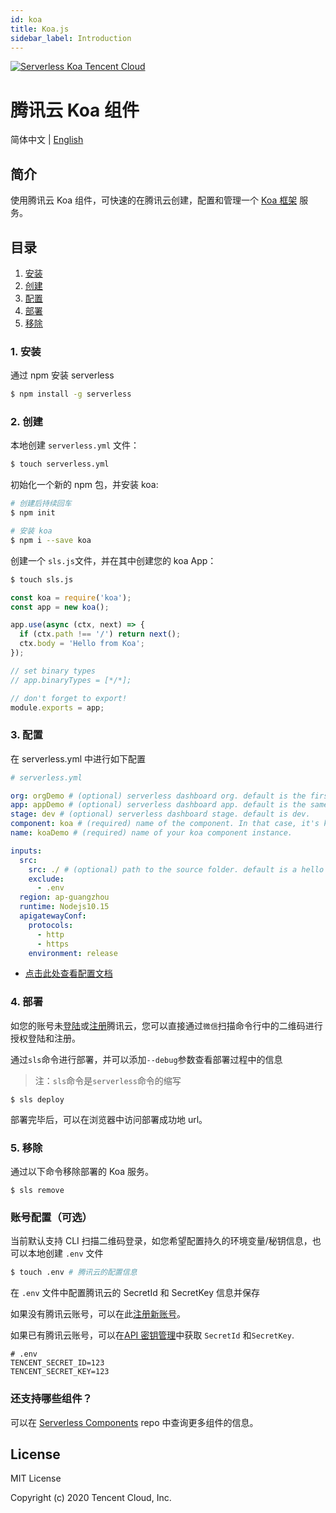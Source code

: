 ```yaml
---
id: koa
title: Koa.js
sidebar_label: Introduction
---
```


[![Serverless Koa Tencent Cloud](https://img.serverlesscloud.cn/20191226/1577361724216-koajs_width.png)](http://serverless.com)

# 腾讯云 Koa 组件

简体中文 | [English](https://github.com/serverless-components/tencent-koa/blob/v2/README.en.md)

## 简介

使用腾讯云 Koa 组件，可快速的在腾讯云创建，配置和管理一个 [Koa 框架](https://koajs.com/) 服务。

## 目录

1. [安装](#1-安装)
2. [创建](#2-创建)
3. [配置](#3-配置)
4. [部署](#4-部署)
5. [移除](#5-移除)

### 1. 安装

通过 npm 安装 serverless

```bash
$ npm install -g serverless
```

### 2. 创建

本地创建 `serverless.yml` 文件：

```bash
$ touch serverless.yml
```

初始化一个新的 npm 包，并安装 koa:

```bash
# 创建后持续回车
$ npm init

# 安装 koa
$ npm i --save koa
```

创建一个 `sls.js`文件，并在其中创建您的 koa App：

```bash
$ touch sls.js
```

```js
const koa = require('koa');
const app = new koa();

app.use(async (ctx, next) => {
  if (ctx.path !== '/') return next();
  ctx.body = 'Hello from Koa';
});

// set binary types
// app.binaryTypes = [*/*];

// don't forget to export!
module.exports = app;
```

### 3. 配置

在 serverless.yml 中进行如下配置

```yml
# serverless.yml

org: orgDemo # (optional) serverless dashboard org. default is the first org you created during signup.
app: appDemo # (optional) serverless dashboard app. default is the same as the name property.
stage: dev # (optional) serverless dashboard stage. default is dev.
component: koa # (required) name of the component. In that case, it's koa.
name: koaDemo # (required) name of your koa component instance.

inputs:
  src:
    src: ./ # (optional) path to the source folder. default is a hello world app.
    exclude:
      - .env
  region: ap-guangzhou
  runtime: Nodejs10.15
  apigatewayConf:
    protocols:
      - http
      - https
    environment: release
```

- [点击此处查看配置文档](https://github.com/serverless-components/tencent-koa/blob/v2/docs/configure.md)

### 4. 部署

如您的账号未[登陆](https://cloud.tencent.com/login)或[注册](https://cloud.tencent.com/register)腾讯云，您可以直接通过`微信`扫描命令行中的二维码进行授权登陆和注册。

通过`sls`命令进行部署，并可以添加`--debug`参数查看部署过程中的信息

> 注：`sls`命令是`serverless`命令的缩写

```
$ sls deploy
```

部署完毕后，可以在浏览器中访问部署成功地 url。

### 5. 移除

通过以下命令移除部署的 Koa 服务。

```
$ sls remove
```

### 账号配置（可选）

当前默认支持 CLI 扫描二维码登录，如您希望配置持久的环境变量/秘钥信息，也可以本地创建 `.env` 文件

```bash
$ touch .env # 腾讯云的配置信息
```

在 `.env` 文件中配置腾讯云的 SecretId 和 SecretKey 信息并保存

如果没有腾讯云账号，可以在此[注册新账号](https://cloud.tencent.com/register)。

如果已有腾讯云账号，可以在[API 密钥管理](https://bash.cloud.tencent.com/cam/capi)中获取 `SecretId` 和`SecretKey`.

```
# .env
TENCENT_SECRET_ID=123
TENCENT_SECRET_KEY=123
```

### 还支持哪些组件？

可以在 [Serverless Components](https://github.com/serverless/components) repo 中查询更多组件的信息。

## License

MIT License

Copyright (c) 2020 Tencent Cloud, Inc.
